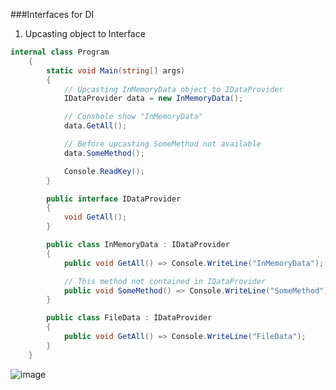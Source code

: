 ###Interfaces for DI

1. Upcasting object to Interface

``` C#
internal class Program
    {
        static void Main(string[] args)
        {
            // Upcasting InMemoryData object to IDataProvider
            IDataProvider data = new InMemoryData();

            // Conshole show "InMemoryData"
            data.GetAll();

            // Before upcasting SomeMethod not available
            data.SomeMethod();

            Console.ReadKey();
        }

        public interface IDataProvider
        {
            void GetAll();
        }

        public class InMemoryData : IDataProvider
        {
            public void GetAll() => Console.WriteLine("InMemoryData");

            // This method not contained in IDataProvider
            public void SomeMethod() => Console.WriteLine("SomeMethod");
        }

        public class FileData : IDataProvider
        {
            public void GetAll() => Console.WriteLine("FileData");
        }
    }
```

![image](https://user-images.githubusercontent.com/55326490/181919293-fdc472b5-3b63-4a1d-b055-435c16f0587c.png)

